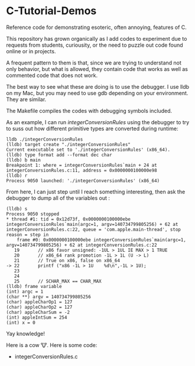 # C-Tutorial-Demos

Reference code for demonstrating esoteric, often annoying, features of C.

This repository has grown organically as I add codes to experiment due to requests from students, curiousity, or the need to puzzle out code found online or in projects.

A frequent pattern to them is that, since we are trying to understand not only behavior, but what is allowed, they contain code that works as well as commented code that does not work.

The best way to see what these are doing is to use the debugger. I use lldb on my Mac, but you may need to use gdb depending on your environment. They are similar.

The Makefile compiles the codes with debugging symbols included.

As an example, I can run *integerConversionRules* using the debugger to try to suss out how different primitive types are converted during runtime:

```
lldb ./integerConversionRules
(lldb) target create "./integerConversionRules"
Current executable set to './integerConversionRules' (x86_64).
(lldb) type format add --format dec char
(lldb) b main
Breakpoint 1: where = integerConversionRules`main + 24 at integerConversionRules.c:11, address = 0x0000000100000e98
(lldb) r
Process 9050 launched: './integerConversionRules' (x86_64)
```

From here, I can just step until I reach something interesting, then ask the debugger to dump all of the variables out :

```
(lldb) s
Process 9050 stopped
* thread #1: tid = 0x12d73f, 0x0000000100000ebe integerConversionRules`main(argc=1, argv=140734799805256) + 62 at integerConversionRules.c:22, queue = 'com.apple.main-thread', stop reason = step in
    frame #0: 0x0000000100000ebe integerConversionRules`main(argc=1, argv=140734799805256) + 62 at integerConversionRules.c:22
   19  		// x86 favor unsigned: -1UL > 1UL IE MAX > 1 TRUE
   20  		// x86_64 rank promotion -1L > 1L (U -> L)
   21  		// True on x86, false on x86_64
-> 22  		printf ("x86 -1L > 1U    %d\n",-1L > 1U);
   23  	
   24  	
   25  		// SCHAR_MAX == CHAR_MAX 
(lldb) frame variable
(int) argc = 1
(char **) argv = 140734799805256
(char) appleCharOp1 = 127
(char) appleCharOp2 = 127
(char) appleCharSum = -2
(int) appleIntSum = 254
(int) x = 0
```

Yay knowledge!

Here is a cow :cow:.  Here is some code:

* integerConversionRules.c 

